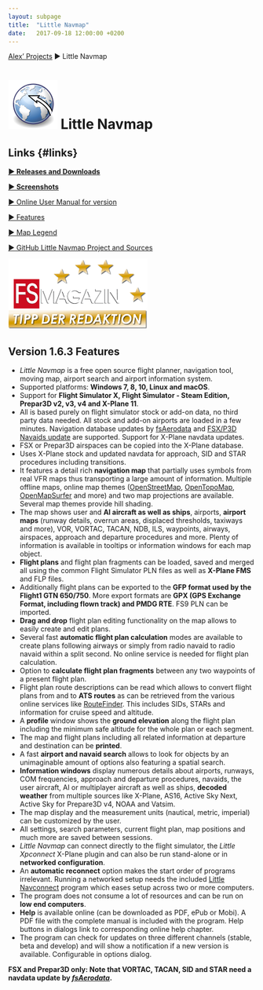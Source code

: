 ```yaml
---
layout: subpage
title:  "Little Navmap"
date:   2017-09-18 12:00:00 +0200
---
```

[Alex’ Projects](index.html) ► Little Navmap
# ![Little Navmap](assets/images/navroute.png) Little Navmap

## Links {#links}

[**► Releases and Downloads**](https://github.com/albar965/littlenavmap/releases)

[**► Screenshots**](littlenavmapscreens.html)

[► Online User Manual for version](https://albar965.gitbooks.io/little-navmap-user-manual/content/v/release/1.6/en)

[► Features](https://albar965.gitbooks.io/little-navmap-user-manual/content/v/release/1.6/en/FEATURES.html)

[► Map Legend](https://albar965.gitbooks.io/little-navmap-user-manual/content/v/release/1.6/en/LEGEND.html)

[► GitHub Little Navmap Project and Sources](https://github.com/albar965/littlenavmap)

[![Little Navmap](assets/images/Tipp_FSMagazin_D_Neu_2014_50.png)](https://www.facebook.com/FSMAGAZIN/posts/1349379408450042)

## Version 1.6.3 Features

* *Little Navmap* is a free open source flight planner, navigation tool, moving map, airport search and airport information system.
* Supported platforms: **Windows 7, 8, 10, Linux and macOS**.
* Support for **Flight Simulator X, Flight Simulator - Steam Edition, Prepar3D v2, v3, v4 and X-Plane 11**.
* All is based purely on flight simulator stock or add-on data, no third party data needed. All stock and add-on airports are loaded in a few minutes. Navigation database updates by [fsAerodata](https://www.fsaerodata.com) and [FSX/P3D Navaids update](https://www.aero.sors.fr/navaids3.html) are supported. Support for X-Plane navdata updates.
* FSX or Prepar3D airspaces can be copied into the X-Plane database.
* Uses X-Plane stock and updated navdata for approach, SID and STAR procedures including transitions.
* It features a detail rich **navigation map** that partially uses symbols from real VFR maps thus transporting a large amount of information. Multiple offline maps, online map themes ([OpenStreetMap](https://www.openstreetmap.org), [OpenTopoMap](https://opentopomap.org), [OpenMapSurfer](http://korona.geog.uni-heidelberg.de/) and more) and two map projections are available. Several map themes provide hill shading.
* The map shows user and **AI aircraft as well as ships**, airports, **airport maps** (runway details, overrun areas, displaced thresholds, taxiways and more), VOR, VORTAC, TACAN, NDB, ILS, waypoints, airways, airspaces, approach and departure procedures and more. Plenty of information is available in tooltips or information windows for each map object.
* **Flight plans** and flight plan fragments can be loaded, saved and merged all using the common Flight Simulator PLN files as well as **X-Plane FMS** and FLP files.
* Additionally flight plans can be exported to the **GFP format used by the Flight1 GTN 650/750**. More export formats are **GPX (GPS Exchange Format, including flown track) and PMDG RTE**. FS9 PLN can be imported.
* **Drag and drop** flight plan editing functionality on the map allows to easily create and edit plans.
* Several fast **automatic flight plan calculation** modes are available to create plans following airways or simply from radio navaid to radio navaid within a split second. No online service is needed for flight plan calculation.
* Option to **calculate flight plan fragments** between any two waypoints of a present flight plan.
* Flight plan route descriptions can be read which allows to convert flight plans from and to **ATS routes** as can be retrieved from the various online services like [RouteFinder](http://rfinder.asalink.net). This includes SIDs, STARs and information for cruise speed and altitude.
* A **profile** window shows the **ground elevation** along the flight plan including the minimum safe altitude for the whole plan or each segment.
* The map and flight plans including all related information at departure and destination can be **printed**.
* A fast **airport and navaid search** allows to look for objects by an unimaginable amount of options also featuring a spatial search.
* **Information windows** display numerous details about airports, runways, COM frequencies, approach and departure procedures, navaids, the user aircraft, AI or multiplayer aircraft as well as ships, **decoded weather** from multiple sources like X-Plane, AS16, Active Sky Next, Active Sky for Prepare3D v4, NOAA and Vatsim.
* The map display and the measurement units (nautical, metric, imperial) can be customized by the user.
* All settings, search parameters, current flight plan, map positions and much more are saved between sessions.
* *Little Navmap* can connect directly to the flight simulator, the *Little Xpconnect* X-Plane plugin and can also be run stand-alone or in **networked configuration**.
* An **automatic reconnect** option makes the start order of programs irrelevant. Running a networked setup needs the included [Little Navconnect](littlenavconnect.html) program which eases setup across two or more computers.
* The program does not consume a lot of resources and can be run on **low end computers**.
* **Help** is available online \(can be downloaded as PDF, ePub or Mobi\). A PDF file with the complete manual is included with the program. Help buttons in dialogs link to corresponding online help chapter.
* The program can check for updates on three different channels \(stable, beta and develop\) and will show a notification if a new version is available. Configurable in options dialog.


**FSX and Prepar3D only: Note that VORTAC, TACAN, SID and STAR need a navdata update by [_fsAerodata_](https://www.fsaerodata.com).**

